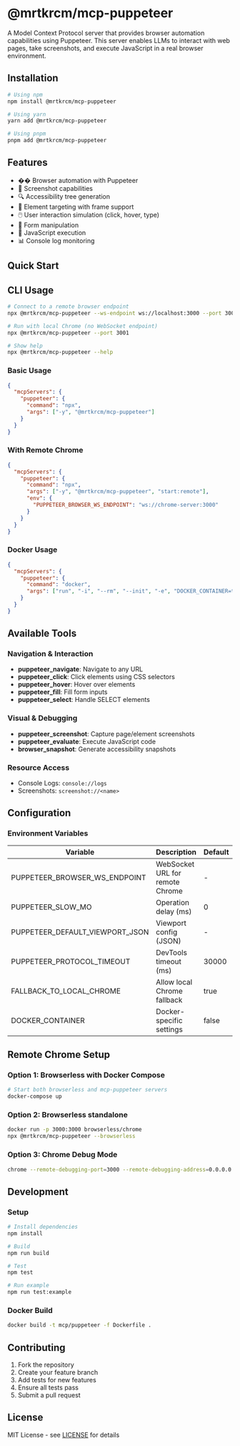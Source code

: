 # @mrtkrcm/mcp-puppeteer

A Model Context Protocol server that provides browser automation capabilities using Puppeteer. This server enables LLMs to interact with web pages, take screenshots, and execute JavaScript in a real browser environment.

## Installation

```bash
# Using npm
npm install @mrtkrcm/mcp-puppeteer

# Using yarn
yarn add @mrtkrcm/mcp-puppeteer

# Using pnpm
pnpm add @mrtkrcm/mcp-puppeteer
```

## Features

- �� Browser automation with Puppeteer
- 📸 Screenshot capabilities
- 🔍 Accessibility tree generation
- 🎯 Element targeting with frame support
- 🖱️ User interaction simulation (click, hover, type)
- 📝 Form manipulation
- 🚀 JavaScript execution
- 📊 Console log monitoring

## Quick Start

## CLI Usage

```bash
# Connect to a remote browser endpoint
npx @mrtkrcm/mcp-puppeteer --ws-endpoint ws://localhost:3000 --port 3001

# Run with local Chrome (no WebSocket endpoint)
npx @mrtkrcm/mcp-puppeteer --port 3001

# Show help
npx @mrtkrcm/mcp-puppeteer --help
```


### Basic Usage

```json
{
  "mcpServers": {
    "puppeteer": {
      "command": "npx",
      "args": ["-y", "@mrtkrcm/mcp-puppeteer"]
    }
  }
}
```

### With Remote Chrome

```json
{
  "mcpServers": {
    "puppeteer": {
      "command": "npx",
      "args": ["-y", "@mrtkrcm/mcp-puppeteer", "start:remote"],
      "env": {
        "PUPPETEER_BROWSER_WS_ENDPOINT": "ws://chrome-server:3000"
      }
    }
  }
}
```

### Docker Usage

```json
{
  "mcpServers": {
    "puppeteer": {
      "command": "docker",
      "args": ["run", "-i", "--rm", "--init", "-e", "DOCKER_CONTAINER=true", "mcp/puppeteer"]
    }
  }
}
```

## Available Tools

### Navigation & Interaction
- **puppeteer_navigate**: Navigate to any URL
- **puppeteer_click**: Click elements using CSS selectors
- **puppeteer_hover**: Hover over elements
- **puppeteer_fill**: Fill form inputs
- **puppeteer_select**: Handle SELECT elements

### Visual & Debugging
- **puppeteer_screenshot**: Capture page/element screenshots
- **puppeteer_evaluate**: Execute JavaScript code
- **browser_snapshot**: Generate accessibility snapshots

### Resource Access
- Console Logs: `console://logs`
- Screenshots: `screenshot://<name>`

## Configuration

### Environment Variables

| Variable | Description | Default |
|----------|-------------|---------|
| PUPPETEER_BROWSER_WS_ENDPOINT | WebSocket URL for remote Chrome | - |
| PUPPETEER_SLOW_MO | Operation delay (ms) | 0 |
| PUPPETEER_DEFAULT_VIEWPORT_JSON | Viewport config (JSON) | - |
| PUPPETEER_PROTOCOL_TIMEOUT | DevTools timeout (ms) | 30000 |
| FALLBACK_TO_LOCAL_CHROME | Allow local Chrome fallback | true |
| DOCKER_CONTAINER | Docker-specific settings | false |

## Remote Chrome Setup

### Option 1: Browserless with Docker Compose
```bash
# Start both browserless and mcp-puppeteer servers
docker-compose up
```

### Option 2: Browserless standalone
```bash
docker run -p 3000:3000 browserless/chrome
npx @mrtkrcm/mcp-puppeteer --browserless
```

### Option 3: Chrome Debug Mode
```bash
chrome --remote-debugging-port=3000 --remote-debugging-address=0.0.0.0
```

## Development

### Setup
```bash
# Install dependencies
npm install

# Build
npm run build

# Test
npm test

# Run example
npm run test:example
```

### Docker Build
```bash
docker build -t mcp/puppeteer -f Dockerfile .
```

## Contributing

1. Fork the repository
2. Create your feature branch
3. Add tests for new features
4. Ensure all tests pass
5. Submit a pull request

## License

MIT License - see [LICENSE](LICENSE) for details
